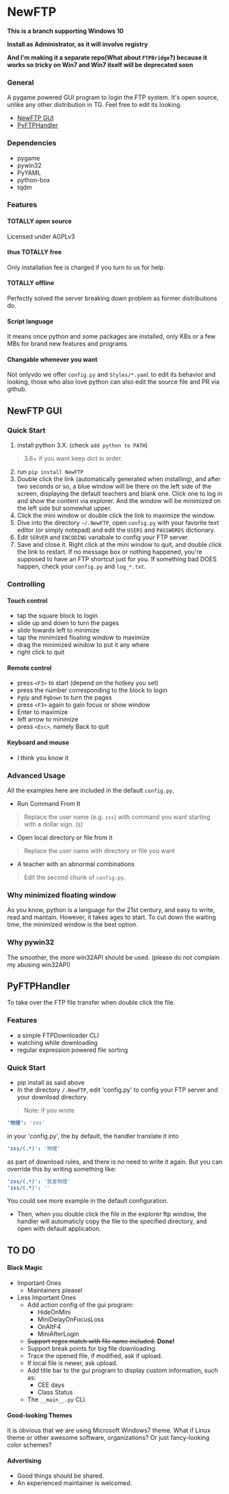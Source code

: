 # NewFTP

**This is a branch supporting Windows 10**

**Install as Administrator, as it will involve registry**

**And I'm making it a separate repo(What about `FTPBridge`?) because it works so tricky on Win7 and Win7 itself will be deprecated soon**

### General
A pygame powered GUI program to login the FTP system.
It's open source, unlike any other distribution in TG.
Feel free to edit its looking.

- [NewFTP GUI](#newftp-gui)
- [PyFTPHandler](#pyftphandler)
### Dependencies
- pygame
- pywin32
- PyYAML
- python-box
- tqdm
### Features
#### TOTALLY open source
Licensed under AGPLv3
#### thus TOTALLY free
Only installation fee is charged if you turn to us for help.
#### TOTALLY offline
Perfectly solved the server breaking down problem as former distributions do.
#### Script language
It means once python and some packages are installed, only KBs or a few MBs for brand new features and programs.
#### Changable whenever you want
Not onlyvdo we offer `config.py` and `Styles/*.yaml` to edit its behavior and looking,  those who also love python can also edit the source file and PR via github.

## NewFTP GUI
### Quick Start
1. install python 3.X. (check `add python to PATH`)
> 3.6+ if you want keep dict in order.
2. run `pip install NewFTP`
5. Double click the link (automatically generated when installing), and after two seconds or so, a blue window will be there on the left side of the screen, displaying the default teachers and blank one. Click one to log in and show the content via explorer. And the window will be minimized on the left side but somewhat upper.
6.  Click the mini window or double click the link to maximize the window.
7.  Dive into the directory `~/.NewFTP`, open `config.py` with your favorite text editor (or simply notepad) and edit the `USERS` and `PASSWORDS` dictionary.
7. Edit `SERVER` and `ENCODING` variabale to config your FTP server.
8.  Save and close it. Right click at the mini window to quit, and double click the link to restart. If no message box or nothing happened, you're supposed to have an FTP shortcut just for you. If something bad DOES happen, check your `config.py` and `log_*.txt`.

### Controlling
#### Touch control
- tap the square block to login
- slide up and down to turn the pages
- slide towards left to minimize
- tap the minimized floating window to maximize
- drag the minimized window to put it any where
- right click to quit
#### Remote control
- press `<F3>` to start (depend on the hotkey you set)
- press the number corresponding to the block to login
- `PgUp` and `PgDown` to turn the pages
- press `<F3>` again to gain focus or show window
- Enter to maximize
- left arrow to minimize
- press `<Esc>`, namely Back to quit
#### Keyboard and mouse
- I think you know it

### Advanced Usage
All the examples here are included in the default `config.py`.

- Run Command From It
> Replace the user name (e.g. `zxs`) with command you want starting with a dollar sign. (`$`)
- Open local directory or file from it
> Replace the user name with directory or file you want
- A teacher with an abnormal combinations
> Edit the second chunk of `config.py`.

### Why minimized floating window
As you know, python is a language for the 21st century,
and easy to write, read and mantain. However, it takes ages to start.
To cut down the waiting time, the minimized window is the best option.
### Why pywin32
The smoother, the more win32API should be used. (please do not complain my abusing win32API)

## PyFTPHandler
To take over the FTP file transfer when double click the file.
### Features
- a simple FTPDownloader CLI
- watching while downloading
- regular expression powered file sorting

### Quick Start
- pip install as said above
- In the directory `/.NewFTP`, edit 'config.py' to config your FTP server and your download directory.
> Note: if you wrote
```yaml
'物理': 'zxs'
```
in your 'config.py', the by default, the handler translate it into
```yaml
'zxs/(.*)': '物理'
```
as part of download rules, and there is no need to write it again. But you can override this by writing something like:
```yaml
'zxs/(.*)': '我爱物理'
'zxs/(.*)': ''
```
You could see more example in the default configuration.

- Then, when you double click the file in the explorer ftp window, the handler will automaticly copy the file to the specified directory, and open with default application.

## TO DO
#### Black Magic
- Important Ones
  - Maintainers please!
- Less Important Ones
  - Add action config of the gui program:
    - HideOnMini
    - MiniDelayOnFocusLoss
    - OnAltF4
    - MiniAfterLogin
  - ~~Support regex match with file name included.~~ **Done!**
  - Support break points for big file downloading.
  - Trace the opened file, if modified, ask if upload.
  - If local file is newer, ask upload.
  - Add title bar to the gui program to display custom information, such as:
    - CEE days
    - Class Status
  - The `__main__.py` CLI.

#### Good-looking Themes
It is obvious that we are using Microsoft Windows7 theme. What if Linux theme or other awesome software, organizations? Or just fancy-looking color schemes?
#### Advertising
- Good things should be shared.
- An experienced maintainer is welcomed.
